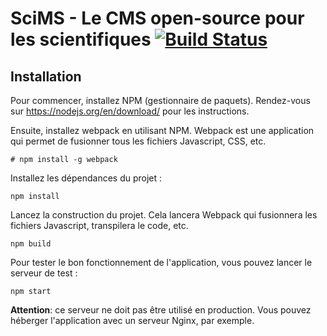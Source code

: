 # SciMS - Le CMS open-source pour les scientifiques [![Build Status](https://travis-ci.org/rouenssi-tnp/scims.svg?branch=master)](https://travis-ci.org/rouenssi-tnp/scims)

## Installation

Pour commencer, installez NPM (gestionnaire de paquets).
Rendez-vous sur https://nodejs.org/en/download/ pour les instructions.

Ensuite, installez webpack en utilisant NPM.
Webpack est une application qui permet de fusionner tous les fichiers Javascript, CSS, etc.
```
# npm install -g webpack
```

Installez les dépendances du projet :
```
npm install
```

Lancez la construction du projet.
Cela lancera Webpack qui fusionnera les fichiers Javascript, transpilera le code, etc.
```
npm build
```

Pour tester le bon fonctionnement de l'application, vous pouvez lancer le serveur de test :
```
npm start
```
**Attention**: ce serveur ne doit pas être utilisé en production. Vous pouvez héberger l'application avec un serveur Nginx, par exemple.

